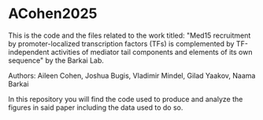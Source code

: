 # ACohen2025

This is the code and the files related to the work titled: "Med15 recruitment by promoter-localized transcription factors (TFs) is complemented by TF-independent activities of mediator tail components and elements of its own sequence" by the Barkai Lab.

Authors: Aileen Cohen, Joshua Bugis, Vladimir Mindel, Gilad Yaakov, Naama Barkai

In this repository you will find the code used to produce and analyze the figures in said paper including the data used to do so.
